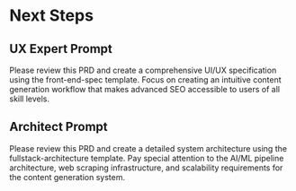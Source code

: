 # Next Steps

## UX Expert Prompt
Please review this PRD and create a comprehensive UI/UX specification using the front-end-spec template. Focus on creating an intuitive content generation workflow that makes advanced SEO accessible to users of all skill levels.

## Architect Prompt  
Please review this PRD and create a detailed system architecture using the fullstack-architecture template. Pay special attention to the AI/ML pipeline architecture, web scraping infrastructure, and scalability requirements for the content generation system.